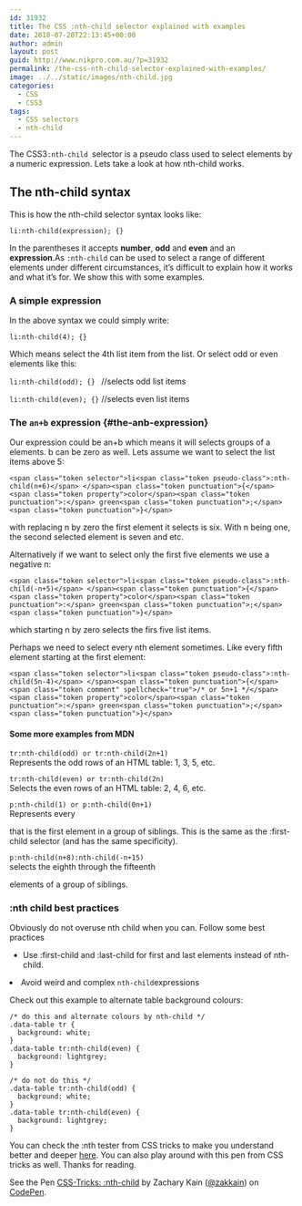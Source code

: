 ```yaml
---
id: 31932
title: The CSS :nth-child selector explained with examples
date: 2018-07-28T22:13:45+00:00
author: admin
layout: post
guid: http://www.nikpro.com.au/?p=31932
permalink: /the-css-nth-child-selector-explained-with-examples/
image: ../../static/images/nth-child.jpg
categories:
  - CSS
  - CSS3
tags:
  - CSS selectors
  - nth-child
---
```

The CSS3<code class=" language-undefined">:nth-child </code>selector is a pseudo class used to select elements by a numeric expression. Lets take a look at how nth-child works.

## The nth-child syntax

This is how the nth-child selector syntax looks like:

`li:nth-child(expression); {}`

In the parentheses it accepts **number**, **odd** and **even** and an **expression**.As <code class=" language-undefined">:nth-child</code> can be used to select a range of different elements under different circumstances, it’s difficult to explain how it works and what it’s for. We show this with some examples.

### A simple expression

In the above syntax we could simply write:

`li:nth-child(4); {}`

Which means select the 4th list item from the list. Or select odd or even elements like this:

`li:nth-child(odd); {} ` //selects odd list items

`li:nth-child(even); {}` //selects even list items

### The <code class=" language-undefined">an+b</code> expression {#the-anb-expression}

Our expression could be an+b which means it will selects groups of a elements. b can be zero as well. Lets assume we want to select the list items above 5:

`<span class="token selector">li<span class="token pseudo-class">:nth-child(n+6)</span> </span><span class="token punctuation">{</span> <span class="token property">color</span><span class="token punctuation">:</span> green<span class="token punctuation">;</span> <span class="token punctuation">}</span>`

with replacing n by zero the first element it selects is six. With n being one, the second selected element is seven and etc.

Alternatively if we want to select only the first five elements we use a negative n:

`<span class="token selector">li<span class="token pseudo-class">:nth-child(-n+5)</span> </span><span class="token punctuation">{</span> <span class="token property">color</span><span class="token punctuation">:</span> green<span class="token punctuation">;</span> <span class="token punctuation">}</span>`

which starting n by zero selects the firs five list items.

Perhaps we need to select every nth element sometimes. Like every fifth element starting at the first element:

`<span class="token selector">li<span class="token pseudo-class">:nth-child(5n-4)</span> </span><span class="token punctuation">{</span> <span class="token comment" spellcheck="true">/* or 5n+1 */</span> <span class="token property">color</span><span class="token punctuation">:</span> green<span class="token punctuation">;</span> <span class="token punctuation">}</span>`

#### Some more examples from MDN

`tr:nth-child(odd) or tr:nth-child(2n+1)`  
Represents the odd rows of an HTML table: 1, 3, 5, etc.

`tr:nth-child(even) or tr:nth-child(2n)`  
Selects the even rows of an HTML table: 2, 4, 6, etc.

`p:nth-child(1) or p:nth-child(0n+1)`  
Represents every <p> that is the first element in a group of siblings. This is the same as the :first-child selector (and has the same specificity).

`p:nth-child(n+8):nth-child(-n+15)`  
selects the eighth through the fifteenth <p> elements of a group of siblings.

### :nth child best practices

Obviously do not overuse nth child when you can. Follow some best practices 

  * Use :first-child and :last-child for first and last elements instead of nth-child.
<li id="tip-4-avoid-weird-and-complex-nth-childnbspexpressions">
  Avoid weird and complex <code class=" language-undefined">nth-child</code>expressions
</li>

Check out this example to alternate table background colours:

`/* do this and alternate colours by nth-child */`  
`.data-table tr {`  
`  background: white;`  
`}`  
`.data-table tr:nth-child(even) {`  
`  background: lightgrey;`  
`}`

`/* do not do this */`  
`.data-table tr:nth-child(odd) {`  
`  background: white;`  
`}`  
`.data-table tr:nth-child(even) {`  
`  background: lightgrey;`  
`}`

You can check the :nth tester from CSS tricks to make you understand better and deeper <a href="https://css-tricks.com/examples/nth-child-tester/" target="_blank" rel="noopener noreferrer">here</a>. You can also play around with this pen from CSS tricks as well. Thanks for reading.

<p class="codepen" data-height="500" data-theme-id="0" data-slug-hash="ALiBx" data-default-tab="html,result" data-user="zakkain" data-pen-title="CSS-Tricks: :nth-child">
  See the Pen <a href="https://codepen.io/zakkain/pen/ALiBx/">CSS-Tricks: :nth-child</a> by Zachary Kain (<a href="https://codepen.io/zakkain">@zakkain</a>) on <a href="https://codepen.io">CodePen</a>.
</p>